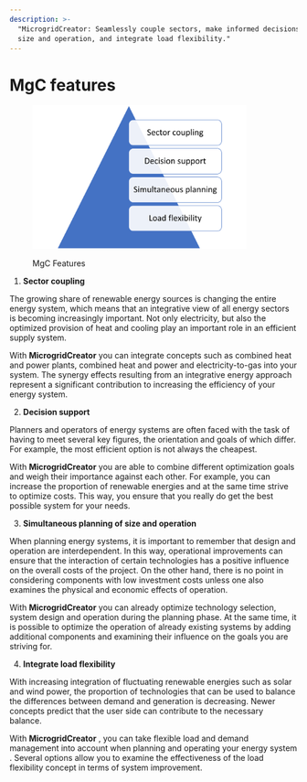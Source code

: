 ```yaml
---
description: >-
  "MicrogridCreator: Seamlessly couple sectors, make informed decisions, plan
  size and operation, and integrate load flexibility."
---
```


# MgC features

<figure><img src="../.gitbook/assets/Picture1.png" alt="" width="375"><figcaption><p>MgC Features</p></figcaption></figure>

1. **Sector coupling**

The growing share of renewable energy sources is changing the entire energy system, which means that an integrative view of all energy sectors is becoming increasingly important. Not only electricity, but also the optimized provision of heat and cooling play an important role in an efficient supply system.

With **MicrogridCreator** you can integrate concepts such as combined heat and power plants, combined heat and power and electricity-to-gas into your system. The synergy effects resulting from an integrative energy approach represent a significant contribution to increasing the efficiency of your energy system.

2. **Decision support**

Planners and operators of energy systems are often faced with the task of having to meet several key figures, the orientation and goals of which differ. For example,  the most efficient option is not always the cheapest.

With **MicrogridCreator** you are able to combine different optimization goals and weigh their importance against each other. For example, you can increase the proportion of renewable energies and at the same time strive to optimize costs. This way, you ensure that you really do get the best possible system for your needs.

3. **Simultaneous planning of size and operation**

When planning energy systems, it is important to remember that design and operation are interdependent. In this way, operational improvements can ensure that the interaction of certain technologies has a positive influence on the overall costs of the project. On the other hand, there is no point in considering components with low investment costs unless one also examines the physical and economic effects of operation.

With **MicrogridCreator** you can  already optimize technology selection, system design and operation during the planning phase. At the same time, it is possible to optimize the operation of already existing systems by adding additional components and examining their influence on the goals you are striving for.

4. **Integrate load flexibility**

With increasing integration of fluctuating renewable energies such as solar and wind power, the proportion of technologies that can be used to balance the differences between demand and generation is decreasing. Newer concepts predict that the user side can contribute to the necessary balance.

With **MicrogridCreator** , you can take flexible load and demand management into account when planning and operating your energy system . Several options allow you to examine the effectiveness of the load flexibility concept in terms of system improvement.
